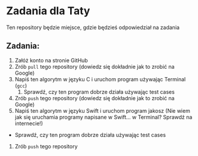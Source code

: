 # Zadania dla Taty
Ten repository będzie miejsce, gdzie będzieś odpowiedział na zadania
## Zadania:
1. Załóż konto na stronie GitHub
1. Zrób `pull` tego repository (dowiedz się dokładnie jak to zrobić na Google)
1. Napiś ten algorytm w języku C i uruchom program używając Terminal (`gcc`)
    1. Sprawdź, czy ten program dobrze działa używając test cases
1. Zrób `push` tego repository (dowiedz się dokładnie jak to zrobić na Google)
1. Napiś ten algorytm w języku Swift i uruchom program jakosz (Nie wiem jak się uruchamia programy napisane w Swift... w Terminal? Sprawdź na internecie!)
  * Sprawdź, czy ten program dobrze działa używając test cases
1. Zrób `push` tego repository
